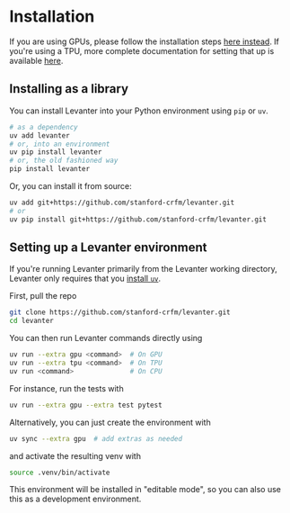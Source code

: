 # Installation

If you are using GPUs, please follow the installation steps [here instead](Getting-Started-GPU.md).
If you're using a TPU, more complete documentation for setting that up is available [here](Getting-Started-TPU-VM.md).

## Installing as a library
You can install Levanter into your Python environment using `pip` or `uv`.

```bash
# as a dependency
uv add levanter
# or, into an environment
uv pip install levanter
# or, the old fashioned way
pip install levanter
```

Or, you can install it from source:
```bash
uv add git+https://github.com/stanford-crfm/levanter.git
# or
uv pip install git+https://github.com/stanford-crfm/levanter.git
```

## Setting up a Levanter environment
If you're running Levanter primarily from the Levanter working directory, Levanter only requires that you [install `uv`](https://docs.astral.sh/uv/getting-started/installation/).

First, pull the repo
```bash
git clone https://github.com/stanford-crfm/levanter.git
cd levanter
```

You can then run Levanter commands directly using
```bash
uv run --extra gpu <command>  # On GPU
uv run --extra tpu <command>  # On TPU
uv run <command>              # On CPU
```

For instance, run the tests with
```bash
uv run --extra gpu --extra test pytest
```

Alternatively, you can just create the environment with
```bash 
uv sync --extra gpu  # add extras as needed
```

and activate the resulting venv with 
```bash
source .venv/bin/activate
```

This environment will be installed in "editable mode", so you can also use this as a development environment.